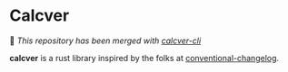 # Calcver 

:poop: *This repository has been merged with [calcver-cli](https://github.com/easy-semver/calcver-cli)*

**calcver** is a rust library inspired by the folks at [conventional-changelog](https://github.com/conventional-changelog).
